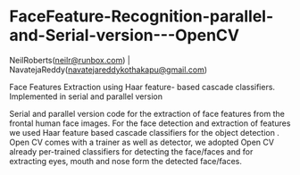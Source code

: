 # FaceFeature-Recognition-parallel-and-Serial-version---OpenCV

NeilRoberts(neilr@runbox.com) | NavatejaReddy(navatejareddykothakapu@gmail.com)

Face Features Extraction using Haar feature- based cascade classifiers. Implemented in serial and parallel version

Serial and parallel version code for the extraction of face features from the frontal human face images. For the face detection and extraction of features we used Haar feature based cascade classifiers for the object detection . Open CV comes with a trainer as well as detector, we adopted Open CV already per-trained classifiers for detecting the face/faces and for extracting eyes, mouth and nose form the detected face/faces.
